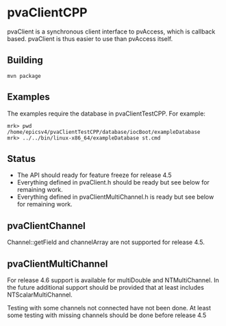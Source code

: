 pvaClientCPP
============

pvaClient is a synchronous client interface to pvAccess,
which is callback based.
pvaClient is thus easier to use than pvAccess itself.

Building
--------

    mvn package

Examples
------------

The examples require the database in pvaClientTestCPP.
For example:

    mrk> pwd
    /home/epicsv4/pvaClientTestCPP/database/iocBoot/exampleDatabase
    mrk> ../../bin/linux-x86_64/exampleDatabase st.cmd 

Status
------

* The API should ready for feature freeze for release 4.5
* Everything defined in pvaClient.h should be ready but see below for remaining work.
* Everything defined in pvaClientMultiChannel.h is ready but see below for remaining work.


pvaClientChannel
---------------

Channel::getField and channelArray are not supported for release 4.5.

pvaClientMultiChannel
---------------

For release 4.6 support is available for multiDouble and NTMultiChannel.
In the future additional support should be provided that at least includes NTScalarMultiChannel.

Testing with some channels not connected have not been done.
At least some testing with missing channels should be done before release 4.5
